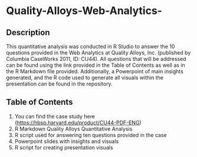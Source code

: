 # Quality-Alloys-Web-Analytics-

## Description

This quantitative analysis was conducted in R Studio to answer the 10 questions provided in the Web Analytics at Quality Alloys, Inc. (published by Columbia CaseWorks 2011, ID: CU44). All questions that will be addressed can be found using the link provided in the Table of Contents as well as in the R Markdown file provided. Additionally, a Powerpoint of main insights generated, and the R code used to generate all visuals within the presentation can be found in the repository. 

## Table of Contents
1. You can find the case study here (https://hbsp.harvard.edu/product/CU44-PDF-ENG)
2. R Markdown Quality Alloys Quantitative Analysis
3. R script used for answering ten questions provided in the case
4. Powerpoint slides with insights and visuals 
5. R script for creating presentation visuals 
